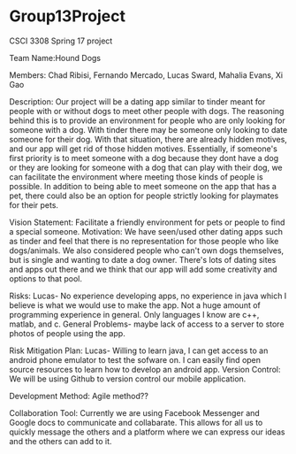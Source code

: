 # Group13Project
CSCI 3308 Spring 17 project

Team Name:Hound Dogs

Members: Chad Ribisi, Fernando Mercado, Lucas Sward, Mahalia Evans, Xi Gao

Description: Our project will be a dating app similar to tinder meant for people with or without dogs to meet other people with dogs. The reasoning behind this is to provide an environment for people who are only looking for someone with a dog. With tinder there may be someone only looking to date someone for their dog. With that situation, there are already hidden motives, and our app will get rid of those hidden motives. Essentially, if someone's first priority is to meet someone with a dog because they dont have a dog or they are looking for someone with a dog that can play with their dog, we can facilitate the environment where meeting those kinds of people is possible. In addition to being able to meet someone on the app that has a pet, there could also be an option for people strictly looking for playmates for their pets. 

Vision Statement: Facilitate a friendly environment for pets or people to find a special someone.
Motivation: We have seen/used other dating apps such as tinder and feel that there is no representation for those people who like dogs/animals. We also considered people who can't own dogs themselves, but is single and wanting to date a dog owner. There's lots of dating sites and apps out there and we think that our app will add some creativity and options to that pool.

Risks:
  Lucas- No experience developing apps, no experience in java which I believe is what we would use to make the app. Not a huge amount of programming experience in general. Only languages I know are c++, matlab, and c.
    General Problems- maybe lack of access to a server to store photos of people using the app.
    
Risk Mitigation Plan:
  Lucas- Willing to learn java, I can get access to an android phone emulator to test the sofware on. I can easily find open source resources to learn how to develop an android app.
Version Control: We will be using Github to version control our mobile application.

Development Method: Agile method?? 

Collaboration Tool: Currently we are using Facebook Messenger and Google docs to communicate and collabarate. This allows for all us to quickly message the others and a platform where we can express our ideas and the others can add to it.
